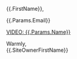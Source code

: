 {{.FirstName}},

{{.Params.Email}}

[VIDEO: {{.Params.Name}}]({{.DestinationUrl}})

Warmly,  
{{.SiteOwnerFirstName}}